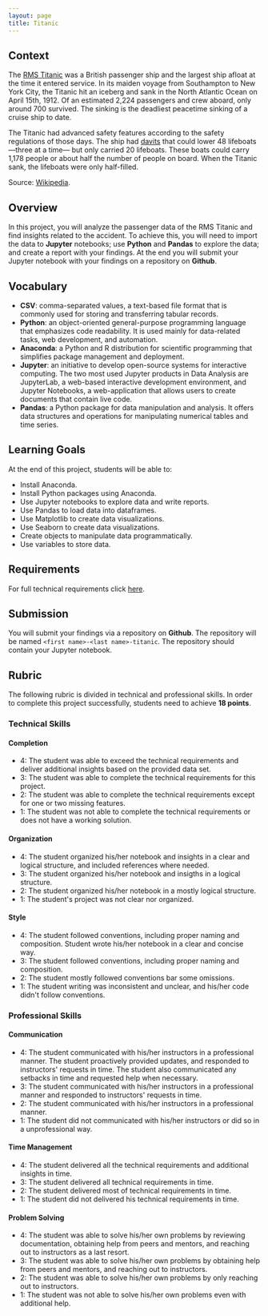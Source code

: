 ```yaml
---
layout: page
title: Titanic
---
```


## Context

The [RMS Titanic](https://es.wikipedia.org/wiki/RMS_Titanic) was a British passenger ship and the largest ship afloat at the time it entered service. In its maiden voyage from Southampton to New York City, the Titanic hit an iceberg and sank in the North Atlantic Ocean on April 15th, 1912. Of an estimated 2,224 passengers and crew aboard, only around 700 survived. The sinking is the deadliest peacetime sinking of a cruise ship to date.

The Titanic had advanced safety features according to the safety regulations of those days. The ship had [davits](https://en.wikipedia.org/wiki/Davit) that could lower 48 lifeboats —three at a time— but only carried 20 lifeboats. These boats could carry 1,178 people or about half the number of people on board. When the Titanic sank, the lifeboats were only half-filled.

Source: [Wikipedia](https://en.wikipedia.org/wiki/Titanic).

## Overview

In this project, you will analyze the passenger data of the RMS Titanic and find insights related to the accident. To achieve this, you will need to import the data to **Jupyter** notebooks; use **Python** and **Pandas** to explore the data; and create a report with your findings. At the end you will submit your Jupyter notebook with your findings on a repository on **Github**.

## Vocabulary

* **CSV**: comma-separated values, a text-based file format that is commonly used for storing and transferring tabular records.
* **Python**: an object-oriented general-purpose programming language that emphasizes code readability. It is used mainly for data-related tasks, web development, and automation.
* **Anaconda**: a Python and R distribution for scientific programming that simplifies package management and deployment.
* **Jupyter**: an initiative to develop open-source systems for interactive computing. The two most used Jupyter products in Data Analysis are JupyterLab, a web-based interactive development environment, and Jupyter Notebooks, a web-application that allows users to create documents that contain live code.
* **Pandas**: a Python package for data manipulation and analysis. It offers data structures and operations for manipulating numerical tables and time series.

## Learning Goals

At the end of this project, students will be able to:

* Install Anaconda.
* Install Python packages using Anaconda.
* Use Jupyter notebooks to explore data and write reports.
* Use Pandas to load data into dataframes.
* Use Matplotlib to create data visualizations.
* Use Seaborn to create data visualizations.
* Create objects to manipulate data programmatically.
* Use variables to store data.

## Requirements

For full technical requirements click [here](https://github.com/mihir787/turing_data_projects/tree/main/project_1_titanic).

## Submission

You will submit your findings via a repository on **Github**. The repository will be named `<first name>-<last name>-titanic`. The repository should contain your Jupyter notebook.

## Rubric

The following rubric is divided in technical and professional skills. In order to complete this project successfully, students need to achieve **18 points**.

### Technical Skills

#### Completion

+ 4: The student was able to exceed the technical requirements and deliver additional insights based on the provided data set.
+ 3: The student was able to complete the technical requirements for this project.
+ 2: The student was able to complete the technical requirements except for one or two missing features.
+ 1: The student was not able to complete the technical requirements or does not have a working solution.

#### Organization

+ 4: The student organized his/her notebook and insights in a clear and logical structure, and included references where needed.
+ 3: The student organized his/her notebook and insigths in a logical structure.
+ 2: The student organized his/her notebook in a mostly logical structure.
+ 1: The student's project was not clear nor organized.

#### Style

+ 4: The student followed conventions, including proper naming and composition. Student wrote his/her notebook in a clear and concise way.
+ 3: The student followed conventions, including proper naming and composition.
+ 2: The student mostly followed conventions bar some omissions.
+ 1: The student writing was inconsistent and unclear, and his/her code didn't follow conventions.

### Professional Skills

#### Communication

+ 4: The student communicated with his/her instructors in a professional manner. The student proactively provided updates, and responded to instructors' requests in time. The student also communicated any setbacks in time and requested help when necessary.
+ 3: The student communicated with his/her instructors in a professional manner and responded to instructors' requests in time.
+ 2: The student communicated with his/her instructors in a professional manner.
+ 1: The student did not communicated with his/her instructors or did so in a unprofessional way.

#### Time Management

+ 4: The student delivered all the technical requirements and additional insights in time.
+ 3: The student delivered all technical requirements in time.
+ 2: The student delivered most of technical requirements in time.
+ 1: The student did not delivered his technical requirements in time.

#### Problem Solving

+ 4: The student was able to solve his/her own problems by reviewing documentation, obtaining help from peers and mentors, and reaching out to instructors as a last resort.
+ 3: The student was able to solve his/her own problems by obtaining help from peers and mentors, and reaching out to instructors.
+ 2: The student was able to solve his/her own problems by only reaching out to instructors.
+ 1: The student was not able to solve his/her own problems even with additional help.